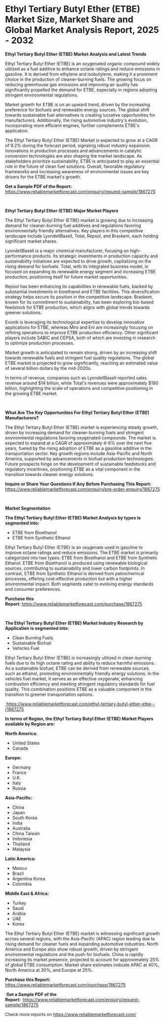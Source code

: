 <p><h1>Ethyl Tertiary Butyl Ether (ETBE) Market Size, Market Share and Global Market Analysis Report, 2025 - 2032</h1></p><p><strong>Ethyl Tertiary Butyl Ether (ETBE) Market Analysis and Latest Trends</strong></p>
<p><p>Ethyl Tertiary Butyl Ether (ETBE) is an oxygenated organic compound widely utilized as a fuel additive to enhance octane ratings and reduce emissions in gasoline. It is derived from ethylene and isobutylene, making it a prominent choice in the production of cleaner-burning fuels. The growing focus on reducing greenhouse gas emissions and improving air quality has significantly propelled the demand for ETBE, especially in regions adopting stringent environmental regulations.</p><p>Market growth for ETBE is on an upward trend, driven by the increasing preference for biofuels and renewable energy sources. The global shift towards sustainable fuel alternatives is creating lucrative opportunities for manufacturers. Additionally, the rising automotive industry's evolution, incorporating more efficient engines, further complements ETBE's application.</p><p>The Ethyl Tertiary Butyl Ether (ETBE) Market is expected to grow at a CAGR of 9.2% during the forecast period, signaling robust industry expansion. Innovations in production processes and advancements in catalytic conversion technologies are also shaping the market landscape. As stakeholders prioritize sustainability, ETBE is anticipated to play an essential role in the future of clean fuel solutions. Overall, favorable regulatory frameworks and increasing awareness of environmental issues are key drivers for the ETBE market's growth.</p></p>
<p><strong>Get a Sample PDF of the Report:&nbsp;</strong> <a href="https://www.reliablemarketforecast.com/enquiry/request-sample/1867275?utm_campaign=2890&utm_medium=2&utm_source=Github&utm_content=ia&utm_term=01042025&utm_id=ethyl-tertiary-butyl-ether-etbe">https://www.reliablemarketforecast.com/enquiry/request-sample/1867275</a></p>
<p>&nbsp;</p>
<p><strong>Ethyl Tertiary Butyl Ether (ETBE) Major Market Players</strong></p>
<p><p>The Ethyl Tertiary Butyl Ether (ETBE) market is growing due to increasing demand for cleaner-burning fuel additives and regulations favoring environmentally friendly alternatives. Key players in this competitive landscape include LyondellBasell, Total, Repsol, and Braskem, each holding significant market shares.</p><p>LyondellBasell is a major chemical manufacturer, focusing on high-performance products. Its strategic investments in production capacity and sustainability initiatives are expected to drive growth, capitalizing on the rising demand for biofuels. Total, with its integrated business model, is focused on expanding its renewable energy segment and increasing ETBE production, positioning itself for future market opportunities.</p><p>Repsol has been enhancing its capabilities in renewable fuels, backed by substantial investments in bioethanol and ETBE facilities. This diversification strategy helps secure its position in the competitive landscape. Braskem, known for its commitment to sustainability, has been exploring bio-based feedstock for ETBE production, which aligns with global trends towards greener solutions.</p><p>Evonik is leveraging its technological expertise to develop innovative applications for ETBE, whereas Miro and Eni are increasingly focusing on refining operations to improve ETBE production efficiency. Other significant players include SABIC and CEPSA, both of which are investing in research to optimize production processes.</p><p>Market growth is anticipated to remain strong, driven by an increasing shift towards renewable fuels and stringent fuel quality regulations. The global ETBE market is projected to grow significantly, reaching an estimated value of several billion dollars by the mid-2020s.</p><p>In terms of revenue, companies such as LyondellBasell reported sales revenue around $14 billion, while Total's revenues were approximately $190 billion, highlighting the scale of operations and competitive positioning in the growing ETBE market.</p></p>
<p>&nbsp;</p>
<p><strong>What Are The Key Opportunities For Ethyl Tertiary Butyl Ether (ETBE) Manufacturers?</strong></p>
<p><p>The Ethyl Tertiary Butyl Ether (ETBE) market is experiencing steady growth, driven by increasing demand for cleaner-burning fuels and stringent environmental regulations favoring oxygenated compounds. The market is expected to expand at a CAGR of approximately 4-6% over the next five years, fueled by the rising adoption of ETBE as a gasoline additive in the transportation sector. Key growth regions include Asia-Pacific and North America, supported by advancements in biofuel production technologies. Future prospects hinge on the development of sustainable feedstocks and regulatory incentives, positioning ETBE as a vital component in the transition towards cleaner energy solutions.</p></p>
<p><strong>Inquire or Share Your Questions If Any Before Purchasing This Report:</strong> <a href="https://www.reliablemarketforecast.com/enquiry/pre-order-enquiry/1867275?utm_campaign=2890&utm_medium=2&utm_source=Github&utm_content=ia&utm_term=01042025&utm_id=ethyl-tertiary-butyl-ether-etbe">https://www.reliablemarketforecast.com/enquiry/pre-order-enquiry/1867275</a></p>
<p>&nbsp;</p>
<p><strong>Market Segmentation</strong></p>
<p><strong>The Ethyl Tertiary Butyl Ether (ETBE) Market Analysis by types is segmented into:</strong></p>
<p><ul><li>ETBE from Bioethanol</li><li>ETBE from Synthetic Ethanol</li></ul></p>
<p><p>Ethyl Tertiary Butyl Ether (ETBE) is an oxygenate used in gasoline to improve octane ratings and reduce emissions. The ETBE market is primarily categorized into two types: ETBE from Bioethanol and ETBE from Synthetic Ethanol. ETBE from Bioethanol is produced using renewable biological sources, contributing to sustainability and lower carbon footprints. In contrast, ETBE from Synthetic Ethanol is derived from petrochemical processes, offering cost-effective production but with a higher environmental impact. Both segments cater to evolving energy standards and consumer preferences.</p></p>
<p><strong>Purchase this Report:&nbsp;</strong><a href="https://www.reliablemarketforecast.com/purchase/1867275?utm_campaign=2890&utm_medium=2&utm_source=Github&utm_content=ia&utm_term=01042025&utm_id=ethyl-tertiary-butyl-ether-etbe">https://www.reliablemarketforecast.com/purchase/1867275</a></p>
<p>&nbsp;</p>
<p><strong>The Ethyl Tertiary Butyl Ether (ETBE) Market Industry Research by Application is segmented into:</strong></p>
<p><ul><li>Clean Burning Fuels</li><li>Sustainable Biofuel</li><li>Vehicles Fuel</li></ul></p>
<p><p>Ethyl Tertiary Butyl Ether (ETBE) is increasingly utilized in clean-burning fuels due to its high octane rating and ability to reduce harmful emissions. As a sustainable biofuel, ETBE can be derived from renewable sources, such as ethanol, promoting environmentally friendly energy solutions. In the vehicles fuel market, it serves as an effective oxygenate, enhancing combustion efficiency and meeting stringent regulatory standards for fuel quality. This combination positions ETBE as a valuable component in the transition to greener transportation options.</p></p>
<p><a href="https://www.reliablemarketforecast.com/ethyl-tertiary-butyl-ether-etbe--r1867275?utm_campaign=2890&utm_medium=2&utm_source=Github&utm_content=ia&utm_term=01042025&utm_id=ethyl-tertiary-butyl-ether-etbe">&nbsp;https://www.reliablemarketforecast.com/ethyl-tertiary-butyl-ether-etbe--r1867275</a></p>
<p><strong>In terms of Region, the Ethyl Tertiary Butyl Ether (ETBE) Market Players available by Region are:</strong></p>
<p>
    <p> <strong> North America: </strong>
        <ul>
            <li>United States</li>
            <li>Canada</li>
        </ul>
        </p> 
    <p> <strong> Europe: </strong>
        <ul>
            <li>Germany</li>
            <li>France</li>
            <li>U.K.</li>
            <li>Italy</li>
            <li>Russia</li>
        </ul>
        </p> 
    <p> <strong> Asia-Pacific: </strong>
        <ul>
            <li>China</li>
            <li>Japan</li>
            <li>South Korea</li>
            <li>India</li>
            <li>Australia</li>
            <li>China Taiwan</li>
            <li>Indonesia</li>
            <li>Thailand</li>
            <li>Malaysia</li>
        </ul>
        </p> 
    <p> <strong> Latin America: </strong>
        <ul>
            <li>Mexico</li>
            <li>Brazil</li>
            <li>Argentina Korea</li>
            <li>Colombia</li>
        </ul>
        </p> 
    <p> <strong> Middle East & Africa: </strong>
        <ul>
            <li>Turkey</li>
            <li>Saudi</li>
            <li>Arabia</li>
            <li>UAE</li>
            <li>Korea</li>
        </ul>
    </p>
    </p>
<p><p>The Ethyl Tertiary Butyl Ether (ETBE) market is witnessing significant growth across several regions, with the Asia-Pacific (APAC) region leading due to rising demand for cleaner fuels and expanding automotive industries. North America and Europe also show robust growth, driven by stringent environmental regulations and the push for biofuels. China is rapidly increasing its market presence, projected to account for approximately 25% of global ETBE consumption. Market share estimates indicate APAC at 40%, North America at 30%, and Europe at 25%.</p></p>
<p><strong>Purchase this Report: </strong><a href="https://www.reliablemarketforecast.com/purchase/1867275?utm_campaign=2890&utm_medium=2&utm_source=Github&utm_content=ia&utm_term=01042025&utm_id=ethyl-tertiary-butyl-ether-etbe">https://www.reliablemarketforecast.com/purchase/1867275</a></p>
<p>&nbsp;<strong>Get a Sample PDF of the Report:&nbsp;&nbsp;</strong><a href="https://www.reliablemarketforecast.com/enquiry/request-sample/1867275?utm_campaign=2890&utm_medium=2&utm_source=Github&utm_content=ia&utm_term=01042025&utm_id=ethyl-tertiary-butyl-ether-etbe">https://www.reliablemarketforecast.com/enquiry/request-sample/1867275</a></p>
<p><strong></strong></p>
<p>Check more reports on <a href="https://www.reliablemarketforecast.com/?utm_campaign=2890&utm_medium=2&utm_source=Github&utm_content=ia&utm_term=01042025&utm_id=ethyl-tertiary-butyl-ether-etbe">https://www.reliablemarketforecast.com/</a></p>